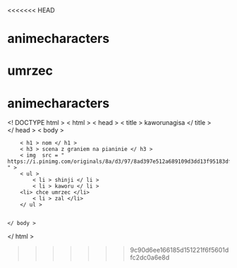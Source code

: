 <<<<<<< HEAD
# animecharacters
umrzec
=======
# animecharacters
<! DOCTYPE html >
< html >
    < head >
        < title > kaworunagisa </ title >  
    </ head >
    < body >
        
        < h1 > nom </ h1 >
        < h3 > scena z graniem na pianinie </ h3 >
        < img  src = " https://i.pinimg.com/originals/8a/d3/97/8ad397e512a689109d3dd13f95183df3.jpg " >
        < ul >
            < li > shinji </ li >
            < li > kaworu </ li >
	    <li> chce umrzec </li>
			< li > zal </li>
        </ ul >
        
        
    </ body >
 </ html >
>>>>>>> 9c90d6ee166185d151221f6f5601dfc2dc0a6e8d
